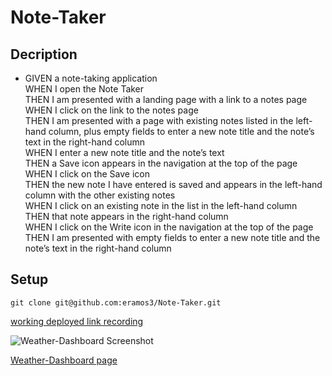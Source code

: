 # Note-Taker

## Decription

* GIVEN a note-taking application<br>
WHEN I open the Note Taker<br>
THEN I am presented with a landing page with a link to a notes page<br>
WHEN I click on the link to the notes page<br>
THEN I am presented with a page with existing notes listed in the left-hand column, plus empty fields to enter a new note title and the note’s text in the right-hand column<br>
WHEN I enter a new note title and the note’s text<br>
THEN a Save icon appears in the navigation at the top of the page<br>
WHEN I click on the Save icon<br>
THEN the new note I have entered is saved and appears in the left-hand column with the other existing notes<br>
WHEN I click on an existing note in the list in the left-hand column<br>
THEN that note appears in the right-hand column<br>
WHEN I click on the Write icon in the navigation at the top of the page<br>
THEN I am presented with empty fields to enter a new note title and the note’s text in the right-hand column<br>
## Setup
```
git clone git@github.com:eramos3/Note-Taker.git
```
[working deployed link recording](https://drive.google.com/file/d/1YGKn_moUuIFWGJ9B6L-Gdh3I-urqNRzm/view)

![Weather-Dashboard Screenshot](./assets/images/dashboard.png)

[Weather-Dashboard page](https://eramos3.github.io/Weather-Dashboard/)